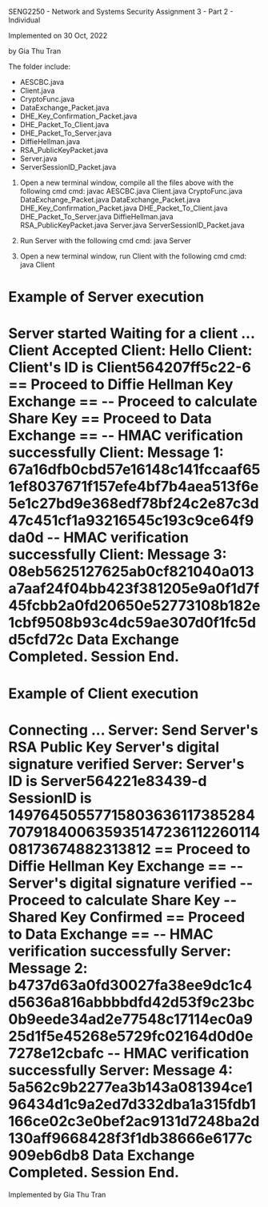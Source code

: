 SENG2250 - Network and Systems Security 
Assignment 3 - Part 2 - Individual

Implemented on 30 Oct, 2022

by Gia Thu Tran
    
The folder include: 
- AESCBC.java 
- Client.java
- CryptoFunc.java
- DataExchange_Packet.java
- DHE_Key_Confirmation_Packet.java
- DHE_Packet_To_Client.java
- DHE_Packet_To_Server.java
- DiffieHellman.java
- RSA_PublicKeyPacket.java
- Server.java
- ServerSessionID_Packet.java


1. Open a new terminal window, compile all the files above with the following cmd
cmd: javac AESCBC.java Client.java CryptoFunc.java DataExchange_Packet.java DataExchange_Packet.java DHE_Key_Confirmation_Packet.java DHE_Packet_To_Client.java DHE_Packet_To_Server.java DiffieHellman.java RSA_PublicKeyPacket.java Server.java ServerSessionID_Packet.java

2. Run Server with the following cmd
cmd: java Server


3. Open a new terminal window, run Client with the following cmd
cmd: java Client


Example of Server execution
====
Server started
Waiting for a client ...
Client Accepted
Client: Hello
Client: Client's ID is Client564207ff5c22-6
== Proceed to Diffie Hellman Key Exchange ==
-- Proceed to calculate Share Key
== Proceed to Data Exchange ==
-- HMAC verification successfully
Client: Message 1: 67a16dfb0cbd57e16148c141fccaaf651ef8037671f157efe4bf7b4aea513f6e5e1c27bd9e368edf78bf24c2e87c3d47c451cf1a93216545c193c9ce64f9da0d
-- HMAC verification successfully
Client: Message 3: 08eb5625127625ab0cf821040a013a7aaf24f04bb423f381205e9a0f1d7f45fcbb2a0fd20650e52773108b182e1cbf9508b93c4dc59ae307d0f1fc5dd5cfd72c
Data Exchange Completed. Session End.
====

Example of Client execution
==== 
Connecting ...
Server: Send Server's RSA Public Key
Server's digital signature verified
Server: Server's ID is Server564221e83439-d SessionID is 1497645055771580363611738528470791840063593514723611226011408173674882313812 
== Proceed to Diffie Hellman Key Exchange ==
-- Server's digital signature verified
-- Proceed to calculate Share Key
-- Shared Key Confirmed
== Proceed to Data Exchange ==
-- HMAC verification successfully
Server: Message 2: b4737d63a0fd30027fa38ee9dc1c4d5636a816abbbbdfd42d53f9c23bc0b9eede34ad2e77548c17114ec0a925d1f5e45268e5729fc02164d0d0e7278e12cbafc
-- HMAC verification successfully
Server: Message 4: 5a562c9b2277ea3b143a081394ce196434d1c9a2ed7d332dba1a315fdb1166ce02c3e0bef2ac9131d7248ba2d130aff9668428f3f1db38666e6177c909eb6db8
Data Exchange Completed. Session End.
====

Implemented by Gia Thu Tran
